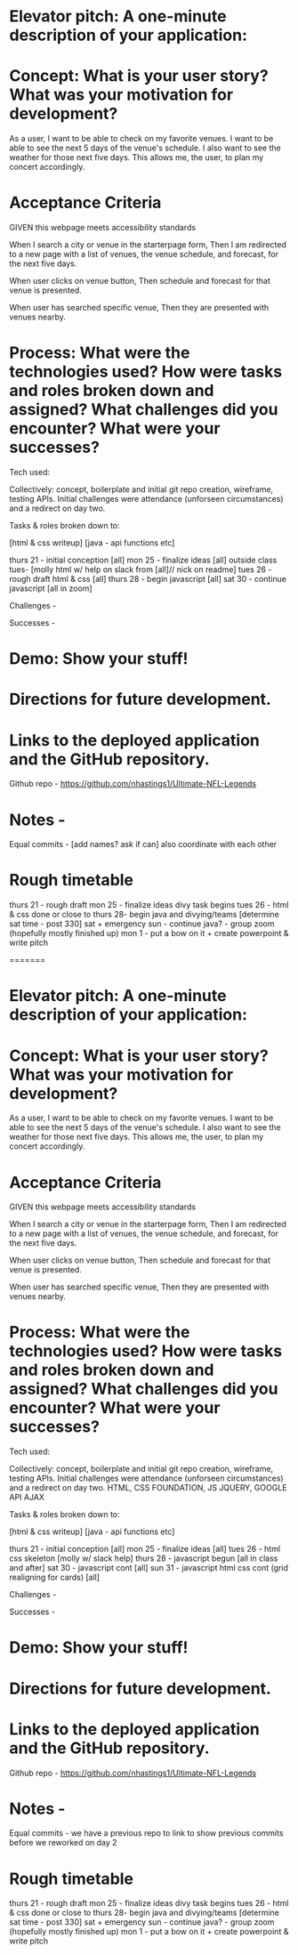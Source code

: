 # Elevator pitch: A one-minute description of your application:



# Concept: What is your user story? What was your motivation for development?

As a user, I want to be able to check on my favorite venues. I want to be able to see the next 5 days of the venue's schedule. I also want to see the weather for those next five days. This allows me, the user, to plan my concert accordingly.


# Acceptance Criteria

GIVEN this webpage meets accessibility standards

When I search a city or venue in the starterpage form, 
Then I am redirected to a new page with a list of venues, the venue schedule, and forecast, for the next five days.

When user clicks on venue button,
Then schedule and forecast for that venue is presented.

When user has searched specific venue,
Then they are presented with venues nearby.

# Process: What were the technologies used? How were tasks and roles broken down and assigned? What challenges did you encounter? What were your successes?

Tech used: 

Collectively: concept, boilerplate and initial git repo creation, wireframe, testing APIs. Initial challenges were attendance (unforseen circumstances) and a redirect on day two. 

Tasks & roles broken down to: 

[html & css writeup]
[java -
api
functions etc]

thurs 21 - initial conception [all]
mon 25 - finalize ideas [all]
outside class tues- [molly html w/ help on slack from [all]// nick on readme]
tues 26 - rough draft html & css [all]
thurs 28 - begin javascript [all]
sat 30 - continue javascript [all in zoom]


Challenges - 

Successes -

# Demo: Show your stuff!

# Directions for future development.

# Links to the deployed application and the GitHub repository.

Github repo - https://github.com/nhastings1/Ultimate-NFL-Legends

# Notes -

Equal commits - [add names? ask if can] also coordinate with each other

# Rough timetable

thurs 21 - rough draft
mon 25 - finalize ideas divy task begins
tues 26 - html & css done or close to
thurs 28- begin java and divying/teams [determine sat time - post 330]
sat + emergency sun - continue java? - group zoom (hopefully mostly finished up)
mon 1 - put a bow on it + create powerpoint & write pitch

=======
# Elevator pitch: A one-minute description of your application:



# Concept: What is your user story? What was your motivation for development?

As a user, I want to be able to check on my favorite venues. I want to be able to see the next 5 days of the venue's schedule. I also want to see the weather for those next five days. This allows me, the user, to plan my concert accordingly.


# Acceptance Criteria

GIVEN this webpage meets accessibility standards

When I search a city or venue in the starterpage form, 
Then I am redirected to a new page with a list of venues, the venue schedule, and forecast, for the next five days.

When user clicks on venue button,
Then schedule and forecast for that venue is presented.

When user has searched specific venue,
Then they are presented with venues nearby.

# Process: What were the technologies used? How were tasks and roles broken down and assigned? What challenges did you encounter? What were your successes?

Tech used: 

Collectively: concept, boilerplate and initial git repo creation, wireframe, testing APIs. Initial challenges were attendance (unforseen circumstances) and a redirect on day two. 
HTML, CSS FOUNDATION, JS JQUERY, GOOGLE API AJAX

Tasks & roles broken down to: 

[html & css writeup]
[java -
api
functions etc]

thurs 21 - initial conception [all]
mon 25 - finalize ideas [all]
tues 26 - html css skeleton [molly w/ slack help]
thurs 28 - javascript begun [all in class and after]
sat 30 - javascript cont [all]
sun 31 - javascript html css cont (grid realigning for cards) [all]


Challenges - 

Successes -

# Demo: Show your stuff!

# Directions for future development.

# Links to the deployed application and the GitHub repository.

Github repo - https://github.com/nhastings1/Ultimate-NFL-Legends

# Notes -

Equal commits - we have a previous repo to link to show previous commits before we reworked on day 2

# Rough timetable

thurs 21 - rough draft
mon 25 - finalize ideas divy task begins
tues 26 - html & css done or close to
thurs 28- begin java and divying/teams [determine sat time - post 330]
sat + emergency sun - continue java? - group zoom (hopefully mostly finished up)
mon 1 - put a bow on it + create powerpoint & write pitch

